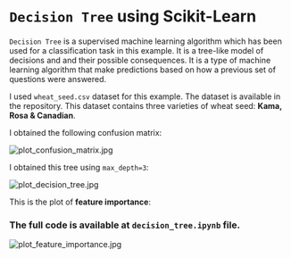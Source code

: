 # `Decision Tree` using Scikit-Learn

`Decision Tree` is a supervised machine learning algorithm which has been used for a classification task in this example. It is a tree-like model of decisions and and their possible consequences. It is a type of machine learning algorithm that make predictions based on how a previous set of questions were answered.

I used `wheat_seed.csv` dataset for this example. The dataset is available in the repository. This dataset contains three varieties of wheat seed: __Kama, Rosa & Canadian__.

I obtained the following confusion matrix:

![plot_confusion_matrix.jpg](https://github.com/randomaccess2023/MG2023/blob/main/Video%2060/plot_confusion_matrix.jpg "plot_confusion_matrix.jpg")

I obtained this tree using `max_depth=3`:

![plot_decision_tree.jpg](https://github.com/randomaccess2023/MG2023/blob/main/Video%2060/plot_decision_tree.jpg "plot_decision_tree.jpg")

This is the plot of __feature importance__:

### The full code is available at `decision_tree.ipynb` file.
![plot_feature_importance.jpg](https://github.com/randomaccess2023/MG2023/blob/main/Video%2060/plot_feature_importance.jpg "plot_feature_importance.jpg")
